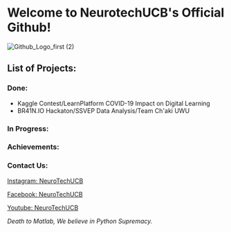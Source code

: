 # Welcome to NeurotechUCB's Official Github!

![Github_Logo_first (2)](https://user-images.githubusercontent.com/41300679/138175372-926118c3-c6b3-451e-90af-d7f2314f38cd.gif)

## List of Projects:
### Done:
- Kaggle Contest/LearnPlatform COVID-19 Impact on Digital Learning
- BR41N.IO Hackaton/SSVEP Data Analysis/Team Ch'aki UWU

### In Progress:

### Achievements:

### Contact Us:
[Instagram: NeuroTechUCB](https://www.facebook.com/ntxucb) 

[Facebook: NeuroTechUCB](https://www.instagram.com/neurotechucb/)

[Youtube: NeuroTechUCB](https://www.youtube.com/channel/UCCg2IzkjD42ztbj930w8_kQ)

*Death to Matlab, We believe in Python Supremacy.*
<!--
**ntxucb/ntxucb** is a ✨ _special_ ✨ repository because its `README.md` (this file) appears on your GitHub profile.

Here are some ideas to get you started:

- 🔭 I’m currently working on ...
- 🌱 I’m currently learning ...
- 👯 I’m looking to collaborate on ...
- 🤔 I’m looking for help with ...
- 💬 Ask me about ...
- 📫 How to reach me: ...
- ⚡ Fun fact: ...
-->
